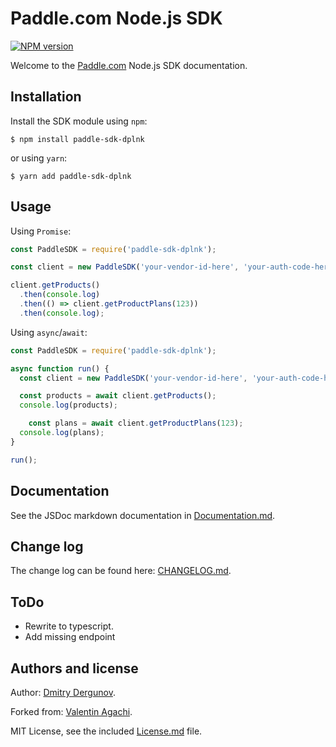# Paddle.com Node.js SDK

[![NPM version](https://img.shields.io/npm/v/paddle-sdk-dplnk.svg?style=flat-square)](https://www.npmjs.com/package/paddle-sdk-dplnk)

Welcome to the [Paddle.com](https://www.paddle.com/) Node.js SDK documentation.

## Installation

Install the SDK module using `npm`:

```
$ npm install paddle-sdk-dplnk
```

or using `yarn`:

```
$ yarn add paddle-sdk-dplnk
```

## Usage

Using `Promise`:

```js
const PaddleSDK = require('paddle-sdk-dplnk');

const client = new PaddleSDK('your-vendor-id-here', 'your-auth-code-here');

client.getProducts()
  .then(console.log)
  .then(() => client.getProductPlans(123))
  .then(console.log);
```

Using `async`/`await`:

```js
const PaddleSDK = require('paddle-sdk-dplnk');

async function run() {
  const client = new PaddleSDK('your-vendor-id-here', 'your-auth-code-here');

  const products = await client.getProducts();
  console.log(products);

	const plans = await client.getProductPlans(123);
  console.log(plans);
}

run();
```

## Documentation

See the JSDoc markdown documentation in [Documentation.md](Documentation.md).

## Change log

The change log can be found here: [CHANGELOG.md](CHANGELOG.md).

## ToDo

* Rewrite to typescript.
* Add missing endpoint

## Authors and license

Author: [Dmitry Dergunov](mailto:dmitry@dergunov.net).

Forked from: [Valentin Agachi](http://agachi.name/).

MIT License, see the included [License.md](LICENSE.md) file.
